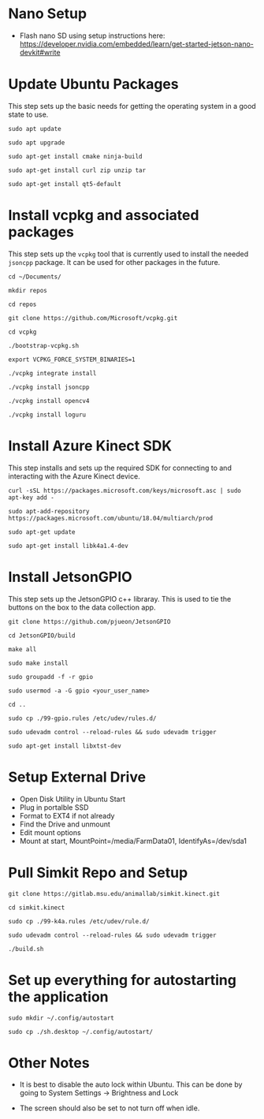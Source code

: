 # Nano Setup
- Flash nano SD using setup instructions here: https://developer.nvidia.com/embedded/learn/get-started-jetson-nano-devkit#write

# Update Ubuntu Packages
This step sets up the basic needs for getting the operating system in a good state to use.

`sudo apt update`

`sudo apt upgrade`

`sudo apt-get install cmake ninja-build`

`sudo apt-get install curl zip unzip tar`

`sudo apt-get install qt5-default`

# Install vcpkg and associated packages

This step sets up the `vcpkg` tool that is currently used to install the needed `jsoncpp` package. It can be used for other packages in the future.

`cd ~/Documents/`

`mkdir repos`

`cd repos`

`git clone https://github.com/Microsoft/vcpkg.git`

`cd vcpkg`

`./bootstrap-vcpkg.sh`

`export VCPKG_FORCE_SYSTEM_BINARIES=1`

`./vcpkg integrate install`

`./vcpkg install jsoncpp`

`./vcpkg install opencv4`

`./vcpkg install loguru`


# Install Azure Kinect SDK

This step installs and sets up the required SDK for connecting to and interacting with the Azure Kinect device.

`curl -sSL https://packages.microsoft.com/keys/microsoft.asc | sudo apt-key add -`

`sudo apt-add-repository https://packages.microsoft.com/ubuntu/18.04/multiarch/prod`

`sudo apt-get update`

`sudo apt-get install libk4a1.4-dev`


# Install JetsonGPIO

This step sets up the JetsonGPIO c++ libraray. This is used to tie the buttons on the box to the data collection app.

`git clone https://github.com/pjueon/JetsonGPIO`

`cd JetsonGPIO/build`

`make all`

`sudo make install`

`sudo groupadd -f -r gpio`

`sudo usermod -a -G gpio <your_user_name>`

`cd ..`

`sudo cp ./99-gpio.rules /etc/udev/rules.d/`

`sudo udevadm control --reload-rules && sudo udevadm trigger`

`sudo apt-get install libxtst-dev`

# Setup External Drive

- Open Disk Utility in Ubuntu Start
- Plug in portalble SSD
- Format to EXT4 if not already
- Find the Drive and unmount 
- Edit mount options
- Mount at start, MountPoint=/media/FarmData01, IdentifyAs=/dev/sda1

# Pull Simkit Repo and Setup

`git clone https://gitlab.msu.edu/animallab/simkit.kinect.git`

`cd simkit.kinect`

`sudo cp ./99-k4a.rules /etc/udev/rule.d/`

`sudo udevadm control --reload-rules && sudo udevadm trigger`

`./build.sh`

# Set up everything for autostarting the application

`sudo mkdir ~/.config/autostart`

`sudo cp ./sh.desktop ~/.config/autostart/`


# Other Notes

- It is best to disable the auto lock within Ubuntu. This can be done by going to System Settings -> Brightness and Lock

- The screen should also be set to not turn off when idle.


